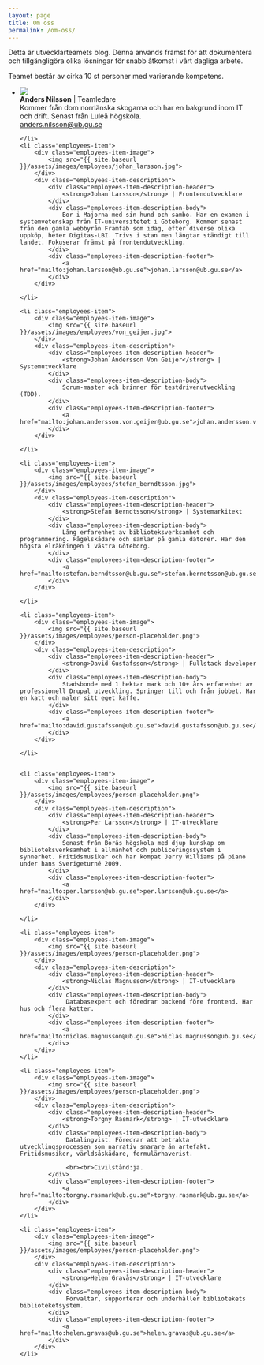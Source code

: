 ```yaml
---
layout: page
title: Om oss
permalink: /om-oss/
---
```

<p>Detta är utvecklarteamets blog. Denna används främst för att dokumentera och tillgängligöra olika lösningar för snabb åtkomst i vårt dagliga arbete. </p>
<p>
Teamet består av cirka 10 st personer med varierande kompetens. 
</p>

<div class="divider"></div>

<ul class="list-unstyled employees">
	<li class="employees-item">
		<div class="employees-item-image">
			<img src="{{ site.baseurl }}/assets/images/employees/anders.jpg">
		</div>
		<div class="employees-item-description">
			<div class="employees-item-description-header">
				<strong>Anders Nilsson</strong> | Teamledare
			</div>
			<div class="employees-item-description-body">
				Kommer från dom norrlänska skogarna och har en bakgrund inom IT och drift. Senast från Luleå högskola.  
			</div>
			<div class="employees-item-description-footer">
				<a href="mailto:anders.nilsson@ub.gu.se">anders.nilsson@ub.gu.se</a>
			</div>
		</div>

	</li>
	<li class="employees-item">
		<div class="employees-item-image">
			<img src="{{ site.baseurl }}/assets/images/employees/johan_larsson.jpg">
		</div>
		<div class="employees-item-description">
			<div class="employees-item-description-header">
				<strong>Johan Larsson</strong> | Frontendutvecklare
			</div>
			<div class="employees-item-description-body">
				Bor i Majorna med sin hund och sambo. Har en examen i systemvetenskap från IT-universitetet i Göteborg. Kommer senast från den gamla webbyrån Framfab som idag, efter diverse olika uppköp, heter Digitas-LBI. Trivs i stan men längtar ständigt till landet. Fokuserar främst på frontendutveckling. 
			</div>
			<div class="employees-item-description-footer">
				<a href="mailto:johan.larsson@ub.gu.se">johan.larsson@ub.gu.se</a>
			</div>
		</div>

	</li>

	<li class="employees-item">
		<div class="employees-item-image">
			<img src="{{ site.baseurl }}/assets/images/employees/von_geijer.jpg">
		</div>
		<div class="employees-item-description">
			<div class="employees-item-description-header">
				<strong>Johan Andersson Von Geijer</strong> | Systemutvecklare
			</div>
			<div class="employees-item-description-body">
				Scrum-master och brinner för testdrivenutveckling (TDD). 
			</div>
			<div class="employees-item-description-footer">
				<a href="mailto:johan.andersson.von.geijer@ub.gu.se">johan.andersson.von.geijer@ub.gu.se</a>
			</div>
		</div>

	</li>

	<li class="employees-item">
		<div class="employees-item-image">
			<img src="{{ site.baseurl }}/assets/images/employees/stefan_berndtsson.jpg">
		</div>
		<div class="employees-item-description">
			<div class="employees-item-description-header">
				<strong>Stefan Berndtsson</strong> | Systemarkitekt
			</div>
			<div class="employees-item-description-body">
				Lång erfarenhet av biblioteksverksamhet och programmering. Fågelskådare och samlar på gamla datorer. Har den högsta elräkningen i västra Göteborg. 	
			</div>
			<div class="employees-item-description-footer">
				<a href="mailto:stefan.berndtsson@ub.gu.se">stefan.berndtsson@ub.gu.se</a>
			</div>
		</div>

	</li>

	<li class="employees-item">
		<div class="employees-item-image">
			<img src="{{ site.baseurl }}/assets/images/employees/person-placeholder.png">
		</div>
		<div class="employees-item-description">
			<div class="employees-item-description-header">
				<strong>David Gustafsson</strong> | Fullstack developer
			</div>
			<div class="employees-item-description-body">
				Stadsbonde med 1 hektar mark och 10+ års erfarenhet av professionell Drupal utveckling. Springer till och från jobbet. Har en katt och maler sitt eget kaffe.  
			</div>
			<div class="employees-item-description-footer">
				<a href="mailto:david.gustafsson@ub.gu.se">david.gustafsson@ub.gu.se</a>
			</div>
		</div>

	</li>


	<li class="employees-item">
		<div class="employees-item-image">
			<img src="{{ site.baseurl }}/assets/images/employees/person-placeholder.png">
		</div>
		<div class="employees-item-description">
			<div class="employees-item-description-header">
				<strong>Per Larsson</strong> | IT-utvecklare
			</div>
			<div class="employees-item-description-body">
				Senast från Borås högskola med djup kunskap om biblioteksverksamhet i allmänhet och publiceringssystem i synnerhet. Fritidsmusiker och har kompat Jerry Williams på piano under hans Sverigeturné 2009. 
			</div>
			<div class="employees-item-description-footer">
				<a href="mailto:per.larsson@ub.gu.se">per.larsson@ub.gu.se</a>
			</div>
		</div>

	</li>

	<li class="employees-item">
		<div class="employees-item-image">
			<img src="{{ site.baseurl }}/assets/images/employees/person-placeholder.png">
		</div>
		<div class="employees-item-description">
			<div class="employees-item-description-header">
				<strong>Niclas Magnusson</strong> | IT-utvecklare
			</div>
			<div class="employees-item-description-body">
				 Databasexpert och föredrar backend före frontend. Har hus och flera katter. 
			</div>
			<div class="employees-item-description-footer">
				<a href="mailto:niclas.magnusson@ub.gu.se">niclas.magnusson@ub.gu.se</a>
			</div>
		</div>
	</li>

	<li class="employees-item">
		<div class="employees-item-image">
			<img src="{{ site.baseurl }}/assets/images/employees/person-placeholder.png">
		</div>
		<div class="employees-item-description">
			<div class="employees-item-description-header">
				<strong>Torgny Rasmark</strong> | IT-utvecklare
			</div>
			<div class="employees-item-description-body">
				 Datalingvist. Föredrar att betrakta utvecklingsprocessen som narrativ snarare än artefakt. Fritidsmusiker, världsåskådare, formulärhaverist. 

				 <br><br>Civilstånd:ja.
			</div>
			<div class="employees-item-description-footer">
				<a href="mailto:torgny.rasmark@ub.gu.se">torgny.rasmark@ub.gu.se</a>
			</div>
		</div>
	</li>

	<li class="employees-item">
		<div class="employees-item-image">
			<img src="{{ site.baseurl }}/assets/images/employees/person-placeholder.png">
		</div>
		<div class="employees-item-description">
			<div class="employees-item-description-header">
				<strong>Helen Gravås</strong> | IT-utvecklare
			</div>
			<div class="employees-item-description-body">
				 Förvaltar, supporterar och underhåller bibliotekets biblioteketsystem. 
			</div>
			<div class="employees-item-description-footer">
				<a href="mailto:helen.gravas@ub.gu.se">helen.gravas@ub.gu.se</a>
			</div>
		</div>
	</li>


</ul>
